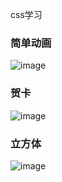 css学习

### 简单动画  <br/>
![image](https://github.com/pheromone/cssStudy/blob/master/%E5%9F%BA%E6%9C%AC%E5%8A%A8%E7%94%BB%E5%B1%9E%E6%80%A7%E6%BC%94%E7%A4%BA/1.gif) <br/>

### 贺卡  <br/>
![image](https://github.com/pheromone/cssStudy/blob/master/%E6%81%AD%E8%B4%BA%E6%96%B0%E6%98%A5%E5%8A%A8%E7%94%BB/2.gif) <br/>

### 立方体  <br/>
![image](https://github.com/pheromone/cssStudy/blob/master/%E7%AB%8B%E6%96%B9%E4%BD%93%E5%8A%A8%E7%94%BB/%E7%AB%8B%E6%96%B9%E4%BD%93.gif) <br/>

